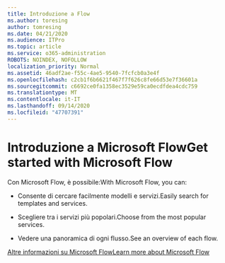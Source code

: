 ```yaml
---
title: Introduzione a Flow
ms.author: toresing
author: tomresing
ms.date: 04/21/2020
ms.audience: ITPro
ms.topic: article
ms.service: o365-administration
ROBOTS: NOINDEX, NOFOLLOW
localization_priority: Normal
ms.assetid: 46adf2ae-f55c-4ae5-9540-7fcfcb0a3e4f
ms.openlocfilehash: c2cb1f6b6621f467f7f626c8fe66d53e7f36601a
ms.sourcegitcommit: c6692ce0fa1358ec3529e59ca0ecdfdea4cdc759
ms.translationtype: MT
ms.contentlocale: it-IT
ms.lasthandoff: 09/14/2020
ms.locfileid: "47707391"
---
```

# <a name="get-started-with-microsoft-flow"></a><span data-ttu-id="5341c-102">Introduzione a Microsoft Flow</span><span class="sxs-lookup"><span data-stu-id="5341c-102">Get started with Microsoft Flow</span></span>

<span data-ttu-id="5341c-103">Con Microsoft Flow, è possibile:</span><span class="sxs-lookup"><span data-stu-id="5341c-103">With Microsoft Flow, you can:</span></span>
  
- <span data-ttu-id="5341c-104">Consente di cercare facilmente modelli e servizi.</span><span class="sxs-lookup"><span data-stu-id="5341c-104">Easily search for templates and services.</span></span>
    
- <span data-ttu-id="5341c-105">Scegliere tra i servizi più popolari.</span><span class="sxs-lookup"><span data-stu-id="5341c-105">Choose from the most popular services.</span></span>
    
- <span data-ttu-id="5341c-106">Vedere una panoramica di ogni flusso.</span><span class="sxs-lookup"><span data-stu-id="5341c-106">See an overview of each flow.</span></span>
    
[<span data-ttu-id="5341c-107">Altre informazioni su Microsoft Flow</span><span class="sxs-lookup"><span data-stu-id="5341c-107">Learn more about Microsoft Flow</span></span>](https://go.microsoft.com/fwlink/?linkid=874446)
  

